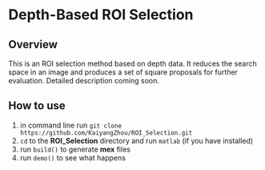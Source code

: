 # Depth-Based ROI Selection
## Overview
This is an ROI selection method based on depth data. It reduces the search space in an image and produces a set of square proposals for further evaluation. Detailed description coming soon.
## How to use
1. in command line run `git clone https://github.com/KaiyangZhou/ROI_Selection.git`
2. `cd` to the **ROI_Selection** directory and run `matlab` (if you have installed)
3. run `build()` to generate **mex** files
4. run `demo()` to see what happens
